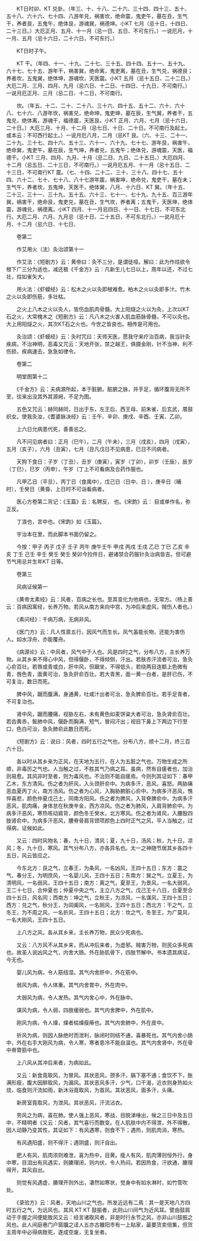 <!-- { "loadSidebar": true } -->
　　KT日时卯、KT 兑卦。（年三、十、十八、二十六、三十四、四十三、五十、五十八、六十六、七十四、八游年兑，祸害坎，绝命震，鬼吏午，墓在丑，生气干，养者艮，五鬼午，绝体艮，游魂巽，祸德坤。小KT 七月（忌十日，十四日、二十三日。）大厄正月、五月、十一月（忌一日、五日、不可东行。）一说厄月，十一月、五月（忌十六日，二十六日，不可东行。）

　　KT日时子午。

　　KT 干。（年四、十一、十九、二十七、三十五、四十四、五十一、五十九、六十七、七十五、游年干，祸害巽，绝命离，鬼吏离，墓在丑，生气兑，祸德艮；养者坎，五鬼巽，绝体坤，游魂坎，天医震。小KT 五月（忌十五日、二十二日。）大厄二月、三月、四月、九月（忌六日、十二日、十四日、十九日，不可南行。）一说月厄正月、三月（忌二日、十二日，不可南行。

　　坎。（年五、十二、二十、二十八、三十六、四十五、五十二、六十、六十八、七十六、八游年坎，祸害兑，绝命坤，鬼吏坤，墓在辰，生气巽，养者干，五鬼兑，绝体离，游魂干，福德震，天医艮。小KT 正月、六月、七月（忌十六日、二十日。）大厄三月、十月、十二月（忌七日、十日、二十日。不可南行及起土。或本云：不可西行起土。）一说月厄八月，二月（忌KT 艮。（六、十三、二十一、二十九、三十七、四十六、五十三、六十一、六十九、七十七、游年艮，祸害午，绝命巽，鬼吏午，墓在辰，生气坤，养者兑，五鬼午；绝体兑，游魂震，天医，福德干。小KT 三月、四月、九月、十月（忌二日、九日、二十五日。）大厄四月、十二月（忌五日、二十三日，不可南行。）一说月厄五月、十一月（忌十五日、二十三日，不可南行KT 震。（七、十四、二十二、三十、三十八、四十七、五十四、六十二、七十、七十八、八十七游年震，祸害坤，绝命兑，鬼吏干，墓在未；生气午，养者坎，五鬼坤，天医干，绝体巽，八月、十六日、KT 巽。（年十五、二十三、三十一、三十九、五十五、六十三、七十一、七十九、九十五、百三游年巽，祸害干，绝命艮，鬼吏兑，墓在丑，生气坎，养者离；五鬼干，天医坤，绝体震，游魂兑，祸德离。小KT 四月、十一月忌四日、十一日、十七日、不可东北行。大厄二月、六月、九月忌（忌十日、二十五日，不可东北行。）一说月厄十月、十二月（忌六日、十七日、

　　卷第二

　　作艾用火（法）灸治颂第十一

　　作艾法：《短剧方》云：黄帝曰：灸不三分，是谓徒哑。解曰：此为作炷欲令根下广三分为适也，减还极《千金方》云：凡新生儿七日以上，周年以还，不过七壮，炷如雀矢大。

　　用火法：《虾蟆经》云：松木之火以灸即根难愈。柏木之火以灸即多汁。竹木之火以灸即伤筋，多壮枯。

　　之火上八木之火以灸人，皆伤血肌肉骨髓。大上阳燧之火以为灸，上次以KT 石之火，大常槐木之《短剧方》云：凡八木之火害人肌血筋脉骨髓，不可以灸也。大上用阳燧之火，其次KT石之火也。今世之皆良也。相传是可用也。

　　灸治颂：《虾蟆经》云：灸时咒曰：天师天医，愿我守来疗治百病，我当针灸疾病，不治神明，恶毒又咒云：天地开张，禁之越王，俱摄金刚，针不当神，利不伤损，疾病速去，急急如律令。

　　卷第二

　　明堂图第十二

　　《千金方》云：夫病源所起，本于脏腑。脏腑之脉，并手足，循环腹背无所不至，往来出没其外其源阙，不足为图。

　　五色又咒云：赫同赫同，日出于东，左王后、西王母、前朱雀、后玄武，厝鼓织女。使我灸汝，《耆婆脉决经》云：壬午、辛卯、庚戌、辛酉、壬寅、乙卯。

　　上六日允病患代死，善善忌之。

　　凡不问见病者曰：正月（巳午），二月（午未），三月（戌亥），四月（戌寅），五月（亥子），六月（丑寅），七月（丑凡戊日不见病患，巳日不问病者。

　　天狗下食日：子岁（丁丑），丑岁（庚寅），寅岁（丁卯），卯岁（壬辰），辰岁（丁巳），巳岁（丙申），午岁（丁上不可看病及合药作服也。

　　凡甲乙日（平旦），丙丁日（食禺中），戊己日（日中、日 ），庚辛日（晡时），壬癸日（黄昏、上日时不可诣看病者。

　　医心方卷第二背记：《玉篇》云：名聘反， 也。《宋韵》云： 目或单作名，弥正反。

　　丁浪也，言中也。《宋韵》如《玉篇》。

　　宇治本在里，而此脚本书面仍留之。

　　今按：甲子 丙子 戊子 壬子 丙午 庚午壬午 甲戌 丙戌 壬戌 乙巳 丁巳 乙亥 辛亥 丁壬 己壬 辛壬 癸壬 癸壬 癸卯今捡件日，避诸禁合药服针灸治病皆吉。但可避节气用忌并生年KT 日等。

　　卷第三

　　风病证候第一

　　《黄帝太素经》云：风者，百病之长也。至其变化为他病也，无常方。（杨上善云：百病因寓经，长养万物。若风从南方来向中宫，为冲后来虚风，贼伤人者也。）

　　《素问经》：千病万病，无病非风。

　　《医门方》云：凡人性禀五行，因风气而生长。风气虽能长物，还能为害伤人。如水浮舟，亦能覆舟。

　　《病源论》云：中风者，风气中于人也。风是四时之气，分布八方，主长养万物。从其乡来不得心中风，但得偃卧，不得倾侧，汗出。若肤赤汗流者可治，急灸心俞百壮。若唇或青或白，肝中风，但踞坐，不得低头，若绕两目连额上色微有青，唇色青，面黄可治，急灸肝俞百壮。若大青黑，面一黄一白者，是肝已伤，不可复治，数日而死。

　　脾中风，踞而腹满，身通黄，吐咸汁出者可治，急灸脾俞百壮。若手足青者，不可复治也。

　　肾中风，踞而腰痛，视胁左右，未有黄色如麦饼粢大者可治，急灸肾俞百壮。若齿黄赤，鬓肺中风，偃卧而胸满，短气，冒闷汗出；视目下鼻上下两边下行至口，色白可治，急灸肺俞此数日而死。

　　《短剧方》云：说曰：风者，四时五行之气也，分布八方，顺十二月，终三百六十日。

　　各以时从其乡来为正风，在天地为五行，在人为五脏之气也。万物生成之所顺，非毒厉之气也。人当触之过，不胜其气乃病之耳。虽病，然有自瘥者也，加治则易愈。其风非时至者，则为毒风也。不治则不能自瘥焉。今则列其证如下：春甲乙木，东方清风。伤之者为肝风，入头颈肝俞中。为病多汗，恶风，喜怒。两胁痛恶血夏丙丁火，南方汤风。伤之者为心风，入胸胁腑脏心俞中。为病多汗恶风，憔悴喜悲，颜色仲夏戊己土，同南方阳风。伤之者为脾风，入背脊脾俞中。为病多汗恶风，肌肉痛，身体怠在秋庚辛金，西方凉风。伤之者为肺风，入肩背肺俞中。为病多汗恶风，寒热咳动肩背，颜色冬壬癸水，北方寒风。伤之者为肾风，入腰股四肢肾俞中。为病多汗恶风，腰脊骨肩背颈项颜色上四时正气之风，平人当触之，过得病，证候如此。

　　又云：四时风物名：春，九十日，清风；夏，九十日，汤风；秋，九十日，凉风；冬，九十日，寒风。其气分布八方，亦各异名也。太一之神随节居其乡各四十五日，风云皆应之。

　　今东北方：艮之气，立春王，为条风，一名凶风，王四十五日；东方：震之气，春分王，为明庶风，一名婴儿风，王四十五日；东南方：巽之气，立夏王，为清明风，一名弱风，王四十五日；南方：离之气，夏至王，为景风，一名大弱风，王二十七日，合仲夏也；仲夏中央之气，主立八方之气，戊己王十八日，合夏至合四十五日，风名同；西南方：坤之气，立秋王，为凉风，一名谋风，王四十五日；西方：兑之气，秋分王，为闾阖风，一名刚风，王四十五日；西北方：干之气，立冬王，为不周之风，一名折风，王四十五日；北方：坎之气，冬至王，为广莫风，一名大刚风，王四十五日。

　　上八方之风，各从其乡来，主长养万物，民众少死病也。

　　又云：八方风不从其乡来，而从冲后来者，为虚邪。贼害万物，则民众多死病也。故圣人说凶风之气，内舍大肠。外在胁肌骨下，四肢节解中。书本遗其病证，今无也。

　　婴儿风为病，令人筋纽湿。其气内舍肝中，外在筋中。

　　弱风为病，令人体重。其气内舍胃中，外在肉中。

　　大弱风为病，令人发热。其气内舍心中，外在脉中。

　　谋风为病，令人弱，四肢缓弱也。其气内舍脾中，外在肌中。

　　刚风为病，令人燥，燥者枯燥瘦瘠也。其气内舍肺中，外在皮中。

　　折风为病，则因人脉绝时而泄利，脉闭时则结不通，喜暴死也。其气内舍小肠中，外在右手大刚风为病，令人寒，寒者患冷不能自温也。其气内舍肾中，外在骨中脊膂筋中也。

　　上八风从其冲后来者，为病如此。

　　又云：新食竟取风，为冒风。其状恶风，颈多汗，膈下塞不通；食饮不下，胀满形瘦，腹大因醉取风，为漏风。其状恶风多汗，少气，口干渴，近衣则身热如火烧，临食则汗流如雨，新沐浴竟取风，为首风。其状恶风，面多汗，头痛。

　　新房室竟取风，为泄风。其状恶风，汗流沾衣。

　　劳风之为病，喜在肺。使人强上恶风，寒战，目脱涕唾出，候之三日中及五日中，不精明者《又云：风者，其气喜行而数变。在人肌肤中内不得泄，外不得散，因人动静乃变其性，其证如下：有风遇寒，则食不下；遇热，则肌肉消，寒热。

　　有风遇阳盛，则不得汗；遇阴盛，则汗自出。

　　肥人有风，肌肉浓则难泄，喜为热中，目黄。瘦人有风，肌肉薄则恒外行，身中寒，目泪出有风遇实，则腠理闭，则内伏，令人热闷。若因热食，汗欲通，腠理得开，其风自出。

　　则觉有风遇虚，腠理开则外出，凄然如寒状，觉身中有如水淋时，如竹管吹处。

　　《录验方》云：风者，天地山川之气也。所发近远有二焉：其一是天地八方四时五行之气，为远风也。其风 KT KT 鼓振者，此则山川间气为近风耳。譬由鼓肩动于手握之间便能致风又云：经言诸取风者，非是时行永节之风，亦非山川鼓振之风也。此人间庭巷门户窗牖之迳人五亦古雒阳市有一上贴家，最要货卖倍集，但货主周年中必得病致死，遂成空废，无复坐者。

